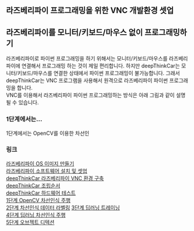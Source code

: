 ## 라즈베리파이 프로그래밍을 위한 VNC 개발환경 셋업 
 
## 라즈베리파이를 모니터/키보드/마우스 없이 프로그래밍하기 
라즈베리파이로 파이썬 프로그래밍을 하기 위해서는 모니터/키보드/마우스를 라즈베리파이에 연결해서 프로그래밍 하는 것이 제일 편리합니다. 하지만 deepThinkCar는 모니터/키보드/마우스를 연결한 상태에서 파이썬 프로그래밍이 불가능합니다. 그래서 deepThinkCar는 VNC 프로그램을 사용해서 원격으로 라즈베리파이 파이썬 프로그래밍을 합니다.    
VNC를 이용해서 라즈베리파이 파이썬 프로그래밍하는 방식은 아래 그림과 같이 설명 될 수 있습니다. 

### 1단계에서는...
1단계에서는 OpenCV를 이용한 차선인

### 링크
[라즈베리파이 OS 이미지 만들기](https://cobit-git.github.io/deepThinkCar_doc/os)    
[라즈베리파이 소프트웨어 설치 및 셋업](https://cobit-git.github.io/deepThinkCar_doc/setup)   
[deepThinkCar 라즈베리파이 VNC 환경 구축](https://cobit-git.github.io/deepThinkCar_doc/vnc)   
[deepThinkCar 조립순서](https://cobit-git.github.io/deepThinkCar_doc/assembly)    
[deepThinkCar 하드웨어 테스트](https://cobit-git.github.io/deepThinkCar_doc/hardware)   
[1단계 OpenCV 차선인식 주행](https://cobit-git.github.io/deepThinkCar_doc/step_1)   
[2단계 차선인식 데이터 라벨링](https://cobit-git.github.io/deepThinkCar_doc/step_2)
[3단계 딥러닝 트레이닝](https://cobit-git.github.io/deepThinkCar_doc/step_3)   
[4단계 딥러닝 차선인식 주행](https://cobit-git.github.io/deepThinkCar_doc/step_4)      
[5단계 오브젝트 디텍션](https://cobit-git.github.io/deepThinkCar_doc/step_5)
